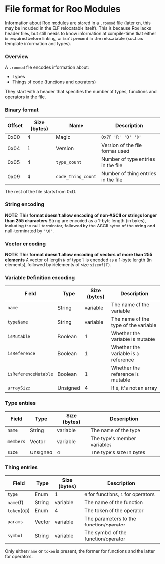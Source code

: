 # File format for Roo Modules
Information about Roo modules are stored in a `.roomod` file (later on, this may be included in the ELF
relocatable itself). This is because Roo lacks header files, but still needs to know information at compile-time
that either is required before linking, or isn't present in the relocatable (such as template information and
types).

### Overview
A `.roomod` file encodes information about:
* Types
* Things of code (functions and operators)

They start with a header, that specifies the number of types, functions and operators in the file.

### Binary format
| Offset  | Size (bytes)  | Name                | Description                           |
|---------|---------------|---------------------|---------------------------------------|
| 0x00    | 4             | Magic               | `0x7F 'R' 'O' 'O'`                    |
| 0x04    | 1             | Version             | Version of the file format used       |
| 0x05    | 4             | `type_count`        | Number of type entries in the file    |
| 0x09    | 4             | `code_thing_count`  | Number of thing entries in the file   |

The rest of the file starts from 0xD.

### String encoding
**NOTE: This format doesn't allow encoding of non-ASCII or strings longer than 255 characters**
String are encoded as a 1-byte length (in bytes), including the null-terminator, followed by the ASCII bytes of the string
and null-terminated by `'\0'`.

### Vector encoding
**NOTE: This format doesn't allow encoding of vectors of more than 255 elements**
A vector of length `N` of type `T` is encoded as a 1-byte length (in elements), followed by `N` elements of size `sizeof(T)`.

### Variable Definition encoding
| Field                 | Type            | Size (bytes)  | Description                           |
|-----------------------|-----------------|---------------|---------------------------------------|
| `name`                | String          | variable      | The name of the variable              |
| `typeName`            | String          | variable      | The name of the type of the variable  |
| `isMutable`           | Boolean         | 1             | Whether the variable is mutable       |
| `isReference`         | Boolean         | 1             | Whether the variable is a reference   |
| `isReferenceMutable`  | Boolean         | 1             | Whether the reference is mutable      |
| `arraySize`           | Unsigned        | 4             | If `0`, it's not an array             |

### Type entries
| Field     | Type            | Size (bytes)  | Description                 |
|-----------|-----------------|---------------|-----------------------------|
| `name`    | String          | variable      | The name of the type        |
| `members` | Vector<Var-Def> | variable      | The type's member variables |
| `size`    | Unsigned        | 4             | The type's size in bytes    |

### Thing entries
| Field       | Type            | Size (bytes)  | Description                             |
|-------------|-----------------|---------------|-----------------------------------------|
| `type`      | Enum            | 1             | `0` for functions, `1` for operators    |
| `name`(f)   | String          | variable      | The name of the function                |
| `token`(op) | Enum            | 4             | The token of the operator               |
| `params`    | Vector<Var-Def> | variable      | The parameters to the function/operator |
| `symbol`    | String          | variable      | The symbol of the function/operator     |

Only either `name` or `token` is present, the former for functions and the latter for operators.
